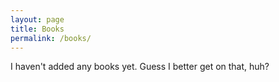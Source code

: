 ```yaml
---
layout: page
title: Books
permalink: /books/
---
```


I haven't added any books yet. Guess I better get on that, huh?

